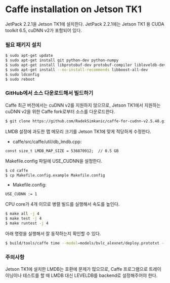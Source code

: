 # Caffe installation on Jetson TK1
JetPack 2.2.1을 Jetson TK1에 설치한다.
JetPack 2.2.1에는 Jetson TK1 용 CUDA toolkit 6.5, cuDNN v2가 포함되어 있다.

### 필요 패키지 설치

```sh
$ sudo apt-get update
$ sudo apt-get install git python-dev python-numpy
$ sudo apt-get install libprotobuf-dev protobuf-compiler libleveldb-dev libsnappy-dev libatlas-base-dev libhdf5-serial-dev libgflags-dev libgoogle-glog-dev liblmdb-dev gfortran cmake
$ sudo apt-get install --no-install-recommends libboost-all-dev
$ sudo ldconfig
$ sudo reboot
```

### GitHub에서 소스 다운로드해서 빌드하기

Caffe 최근 버전에서는 cuDNN v2를 지원하지 않으므로, Jetson TK1에서 지원하는 cuDNN v2을 위한 Caffe fork로부터 소스를 다운로드한다.
```sh
$ git clone https://github.com/RadekSimkanic/caffe-for-cudnn-v2.5.48.git caffe
```

LMDB 설정에 과도한 맵 메모리 크기를 Jetson TK1에 맞게 적당하게 수정한다.
- caffe/src/caffe/util/db_lmdb.cpp:
```
const size_t LMDB_MAP_SIZE = 536870912;  // 0.5 GB
```

Makefile.config 파일에 USE_CUDNN을 설정한다.
```sh
$ cd caffe
$ cp Makefile.config.example Makefile.config
```
- Makefile.config:
```
USE_CUDNN := 1
```

CPU core가 4개 이므로 병렬 빌드를 실행해서 속도를 높인다.
```sh
$ make all -j 4
$ make test -j 4
$ make runtest -j 4
```

아래 명령을 실행해서 잘 동작하는지 확인할 수 있다.
```sh
$ build/tools/caffe time --model=models/bvlc_alexnet/deploy.prototxt --gpu=0
```

### 주의사항
Jetson TK1에 설치한 LMDB는 호환에 문제가 많으므로, Caffe 프로그램으로 트레이이닝이나 테스트를 할 때 LMDB 대신 LEVELDB를 backend로 설정해주어야 한다.
